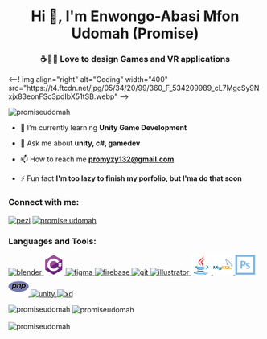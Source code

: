 <h1 align="center">Hi 👋, I'm Enwongo-Abasi Mfon Udomah (Promise)</h1>
<h3 align="center">☕️🧑‍💻 Love to design Games and VR applications</h3>
<--! img align="right" alt="Coding" width="400" src="https://t4.ftcdn.net/jpg/05/34/20/99/360_F_534209989_cL7MgcSy9Nxjx83eonFSc3pdIbX51tSB.webp" -->

<p align="left"> <img src="https://komarev.com/ghpvc/?username=promiseudomah&label=Profile%20views&color=0e75b6&style=flat" alt="promiseudomah" /> </p>

- 🌱 I’m currently learning **Unity Game Development**

- 💬 Ask me about **unity, c#, gamedev**

- 📫 How to reach me **promyzy132@gmail.com**

- ⚡ Fun fact **I'm too lazy to finish my porfolio, but I'ma do that soon**

<h3 align="left">Connect with me:</h3>
<p align="left">
<a href="https://linkedin.com/in/pezi" target="blank"><img align="center" src="https://raw.githubusercontent.com/rahuldkjain/github-profile-readme-generator/master/src/images/icons/Social/linked-in-alt.svg" alt="pezi" height="30" width="40" /></a>
<a href="https://instagram.com/promise.udomah" target="blank"><img align="center" src="https://raw.githubusercontent.com/rahuldkjain/github-profile-readme-generator/master/src/images/icons/Social/instagram.svg" alt="promise.udomah" height="30" width="40" /></a>
</p>

<h3 align="left">Languages and Tools:</h3>
<p align="left"> <a href="https://www.blender.org/" target="_blank" rel="noreferrer"> <img src="https://download.blender.org/branding/community/blender_community_badge_white.svg" alt="blender" width="40" height="40"/> </a> <a href="https://www.w3schools.com/cs/" target="_blank" rel="noreferrer"> <img src="https://raw.githubusercontent.com/devicons/devicon/master/icons/csharp/csharp-original.svg" alt="csharp" width="40" height="40"/> </a> <a href="https://www.figma.com/" target="_blank" rel="noreferrer"> <img src="https://www.vectorlogo.zone/logos/figma/figma-icon.svg" alt="figma" width="40" height="40"/> </a> <a href="https://firebase.google.com/" target="_blank" rel="noreferrer"> <img src="https://www.vectorlogo.zone/logos/firebase/firebase-icon.svg" alt="firebase" width="40" height="40"/> </a> <a href="https://git-scm.com/" target="_blank" rel="noreferrer"> <img src="https://www.vectorlogo.zone/logos/git-scm/git-scm-icon.svg" alt="git" width="40" height="40"/> </a> <a href="https://www.adobe.com/in/products/illustrator.html" target="_blank" rel="noreferrer"> <img src="https://www.vectorlogo.zone/logos/adobe_illustrator/adobe_illustrator-icon.svg" alt="illustrator" width="40" height="40"/> </a> <a href="https://www.java.com" target="_blank" rel="noreferrer"> <img src="https://raw.githubusercontent.com/devicons/devicon/master/icons/java/java-original.svg" alt="java" width="40" height="40"/> </a> <a href="https://www.mysql.com/" target="_blank" rel="noreferrer"> <img src="https://raw.githubusercontent.com/devicons/devicon/master/icons/mysql/mysql-original-wordmark.svg" alt="mysql" width="40" height="40"/> </a> <a href="https://www.photoshop.com/en" target="_blank" rel="noreferrer"> <img src="https://raw.githubusercontent.com/devicons/devicon/master/icons/photoshop/photoshop-line.svg" alt="photoshop" width="40" height="40"/> </a> <a href="https://www.php.net" target="_blank" rel="noreferrer"> <img src="https://raw.githubusercontent.com/devicons/devicon/master/icons/php/php-original.svg" alt="php" width="40" height="40"/> </a> <a href="https://unity.com/" target="_blank" rel="noreferrer"> <img src="https://www.vectorlogo.zone/logos/unity3d/unity3d-icon.svg" alt="unity" width="40" height="40"/> </a> <a href="https://www.adobe.com/products/xd.html" target="_blank" rel="noreferrer"> <img src="https://cdn.worldvectorlogo.com/logos/adobe-xd.svg" alt="xd" width="40" height="40"/> </a> </p>

<p><img align="left" src="https://github-readme-stats.vercel.app/api/top-langs?username=promiseudomah&show_icons=true&locale=en&layout=compact" alt="promiseudomah" /></p>

<p>&nbsp;<img align="center" src="https://github-readme-stats.vercel.app/api?username=promiseudomah&show_icons=true&locale=en" alt="promiseudomah" /></p>

<p><img align="center" src="https://github-readme-streak-stats.herokuapp.com/?user=promiseudomah&" alt="promiseudomah" /></p>
